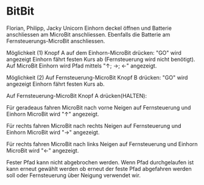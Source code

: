 # BitBit
Florian, Philipp, Jacky
Unicorn
Einhorn deckel öffnen und Batterie anschliessen am MicroBit anschliessen. Ebenfalls die Batterie am Fernsteuerungs-MicroBit anschliessen.

Möglichkeit (1)
Knopf A auf dem Einhorn-MicroBit drücken: 
"GO" wird angezeigt
Einhorn fährt festen Kurs ab (Fernsteuerung wird nicht benötigt).
Auf MicroBit Einhorn wird Pfad mittels "↑; →; ←" angezeigt.


Möglichkeit (2)
Auf Fernsteuerung-MicroBit Knopf B drücken:
"GO" wird angezeigt
Einhorn fährt festen Kurs ab.

Auf Fernsteuerung-MicroBit Knopf A drücken(HALTEN):

Für geradeaus fahren MicroBit nach vorne Neigen auf Fernsteuerung und Einhorn MicroBit wird "↑" angezeigt.

Für rechts fahren MicroBit nach rechts Neigen auf Fernsteuerung und Einhorn MicroBit wird "→" angezeigt.

Für rechts fahren MicroBit nach links Neigen auf Fernsteuerung und Einhorn MicroBit wird "←" angezeigt.

Fester Pfad kann nicht abgebrochen werden. Wenn Pfad durchgelaufen ist kann erneut gewählt werden ob erneut 
der feste Pfad abgefahren werden soll oder Fernsteuerung über Neigung verwendet wir.
